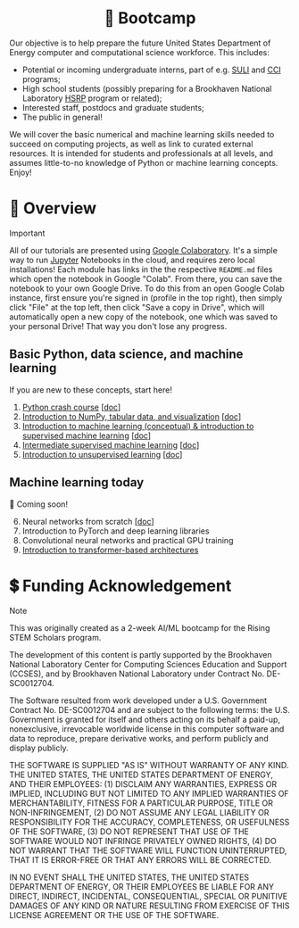 <div align=center>

# 👾 Bootcamp

</div>

Our objective is to help prepare the future United States Department of Energy computer and computational science workforce. This includes:

* Potential or incoming undergraduate interns, part of e.g. [SULI](https://science.osti.gov/wdts/suli) and [CCI](https://science.osti.gov/wdts/cci) programs;
* High school students (possibly preparing for a Brookhaven National Laboratory [HSRP](https://www.bnl.gov/education/programs/program.php?q=219) program or related);
* Interested staff, postdocs and graduate students;
* The public in general!

We will cover the basic numerical and machine learning skills needed to succeed on computing projects, as well as link to curated external resources. It is intended for students and professionals at all levels, and assumes little-to-no knowledge of Python or machine learning concepts. Enjoy!

# 📕 Overview

> [!important]
> All of our tutorials are presented using [Google Colaboratory](https://colab.research.google.com/). It's a simple way to run [Jupyter](https://jupyter.org/) Notebooks in the cloud, and requires zero local installations! Each module has links in the the respective `README.md` files which open the notebook in Google "Colab". From there, you can save the notebook to your own Google Drive. To do this from an open Google Colab instance, first ensure you're signed in (profile in the top right), then simply click "File" at the top left, then click "Save a copy in Drive", which will automatically open a new copy of the notebook, one which was saved to your personal Drive! That way you don't lose any progress.

## Basic Python, data science, and machine learning

If you are new to these concepts, start here!

1. [Python crash course](https://github.com/matthewcarbone/Bootcamp/tree/master/Modules/01_Introduction_to_Python/README.md) [[doc](https://github.com/matthewcarbone/Bootcamp/issues/1)]
2. [Introduction to NumPy, tabular data, and visualization](https://github.com/matthewcarbone/Bootcamp/tree/master/Modules/02_Tabular_Data/README.md) [[doc](https://github.com/matthewcarbone/Bootcamp/issues/2)]
3. [Introduction to machine learning (conceptual) & introduction to supervised machine learning](https://github.com/matthewcarbone/Bootcamp/tree/master/Modules/03_Introduction_to_Machine_Learning/README.md) [[doc](https://github.com/matthewcarbone/Bootcamp/issues/3)]
4. [Intermediate supervised machine learning](https://github.com/matthewcarbone/Bootcamp/tree/master/Modules/04_Intermediate_Machine_Learning/README.md) [[doc](https://github.com/matthewcarbone/Bootcamp/issues/4)]
5. [Introduction to unsupervised learning](https://github.com/matthewcarbone/Bootcamp/tree/master/Modules/05_Introduction_to_Unsupervised_Learning/README.md) [[doc](https://github.com/matthewcarbone/Bootcamp/issues/5)]

## Machine learning today
🚀 Coming soon!

6. Neural networks from scratch [[doc](https://github.com/matthewcarbone/Bootcamp/issues/6)]
7. Introduction to PyTorch and deep learning libraries
8. Convolutional neural networks and practical GPU training
9. [Introduction to transformer-based architectures](https://github.com/matthewcarbone/Bootcamp/tree/master/Modules/09_Transformer-based_Architectures)


# 💲 Funding Acknowledgement

> [!NOTE]
> This was originally created as a 2-week AI/ML bootcamp for the Rising STEM Scholars program.

The development of this content is partly supported by the Brookhaven National Laboratory Center for Computing Sciences Education and Support (CCSES), and by Brookhaven National Laboratory under Contract No. DE-SC0012704.

The Software resulted from work developed under a U.S. Government Contract No. DE-SC0012704 and are subject to the following terms: the U.S. Government is granted for itself and others acting on its behalf a paid-up, nonexclusive, irrevocable worldwide license in this computer software and data to reproduce, prepare derivative works, and perform publicly and display publicly.

THE SOFTWARE IS SUPPLIED "AS IS" WITHOUT WARRANTY OF ANY KIND. THE UNITED STATES, THE UNITED STATES DEPARTMENT OF ENERGY, AND THEIR EMPLOYEES: (1) DISCLAIM ANY WARRANTIES, EXPRESS OR IMPLIED, INCLUDING BUT NOT LIMITED TO ANY IMPLIED WARRANTIES OF MERCHANTABILITY, FITNESS FOR A PARTICULAR PURPOSE, TITLE OR NON-INFRINGEMENT, (2) DO NOT ASSUME ANY LEGAL LIABILITY OR RESPONSIBILITY FOR THE ACCURACY, COMPLETENESS, OR USEFULNESS OF THE SOFTWARE, (3) DO NOT REPRESENT THAT USE OF THE SOFTWARE WOULD NOT INFRINGE PRIVATELY OWNED RIGHTS, (4) DO NOT WARRANT THAT THE SOFTWARE WILL FUNCTION UNINTERRUPTED, THAT IT IS ERROR-FREE OR THAT ANY ERRORS WILL BE CORRECTED.

IN NO EVENT SHALL THE UNITED STATES, THE UNITED STATES DEPARTMENT OF ENERGY, OR THEIR EMPLOYEES BE LIABLE FOR ANY DIRECT, INDIRECT, INCIDENTAL, CONSEQUENTIAL, SPECIAL OR PUNITIVE DAMAGES OF ANY KIND OR NATURE RESULTING FROM EXERCISE OF THIS LICENSE AGREEMENT OR THE USE OF THE SOFTWARE.
